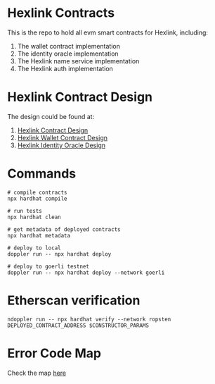 # Hexlink Contracts

This is the repo to hold all evm smart contracts for Hexlink, including:

1. The wallet contract implementation
2. The identity oracle implementation
3. The Hexlink name service implementation
4. The Hexlink auth implementation

# Hexlink Contract Design

The design could be found at:

1. [Hexlink Contract Design](https://docs.google.com/document/d/1rggtUx_oS0rD3e9hYCvAL0IslBUc7OaOQC9ily24X1A/edit?usp=sharing)
2. [Hexlink Wallet Contract Design](https://docs.google.com/document/d/1r2hulO2eJJokoH_gO9cdKQTyegUnTUCtSN-_M3E9hnw/edit?usp=sharing)
3. [Hexlink Identity Oracle Design](https://docs.google.com/document/d/12icd_yso1thRwwbgfArgzoU2y_GI-3bNSc9jhxZqugw/edit?usp=sharing)

# Commands

```shell
# compile contracts
npx hardhat compile

# run tests
npx hardhat clean

# get metadata of deployed contracts
npx hardhat metadata

# deploy to local
doppler run -- npx hardhat deploy

# deploy to goerli testnet
doppler run -- npx hardhat deploy --network goerli
```

# Etherscan verification

```shell
ndoppler run -- npx hardhat verify --network ropsten DEPLOYED_CONTRACT_ADDRESS $CONSTRUCTOR_PARAMS
```

# Error Code Map

Check the map [here](https://docs.google.com/spreadsheets/d/1-7L5A0c2slNonNL85h6HEMTrVbWVo7VBsJSn9LEUHxg/edit?usp=sharing)
